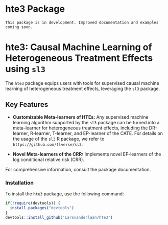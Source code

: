 # hte3 Package

`This package is in development. Improved documentation and examples coming soon.`
# hte3: Causal Machine Learning of Heterogeneous Treatment Effects using `sl3`

The `hte3` package equips users with tools for supervised causal machine learning of heterogeneous treatment effects, leveraging the `sl3` package. 

## Key Features

- **Customizable Meta-learners of HTEs:** Any supervised machine learning algorithm supported by the `sl3` package can be turned into a meta-learner for heterogeneous treatment effects, including the DR-learner, R-learner, T-learner, and EP-learner of the CATE. For details on the usage of the `sl3` R package, we refer to `https://github.com/tlverse/sl3`.

- **Novel Meta-learners of the CRR:** Implements novel EP-learners of the log conditional relative risk (CRR).


For comprehensive information, consult the package documentation.

### Installation

To install the `hte3` package, use the following command:

```r
if(!require(devtools)) {
  install.packages("devtools")
}
devtools::install_github("Larsvanderlaan/hte3")
```
